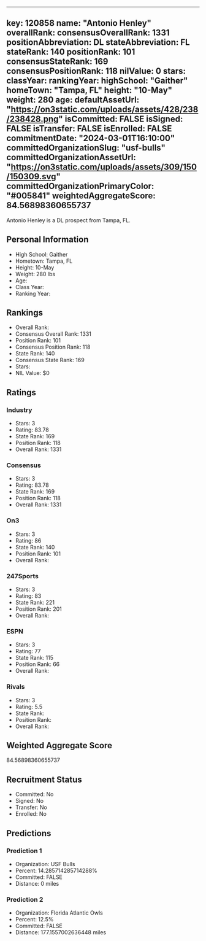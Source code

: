 ---
  key: 120858
  name: "Antonio Henley"
  overallRank: 
  consensusOverallRank: 1331
  positionAbbreviation: DL
  stateAbbreviation: FL
  stateRank: 140
  positionRank: 101
  consensusStateRank: 169
  consensusPositionRank: 118
  nilValue: 0
  stars: 
  classYear: 
  rankingYear: 
  highSchool: "Gaither"
  homeTown: "Tampa, FL"
  height: "10-May"
  weight: 280
  age: 
  defaultAssetUrl: "https://on3static.com/uploads/assets/428/238/238428.png"
  isCommitted: FALSE
  isSigned: FALSE
  isTransfer: FALSE
  isEnrolled: FALSE
  commitmentDate: "2024-03-01T16:10:00"
  committedOrganizationSlug: "usf-bulls"
  committedOrganizationAssetUrl: "https://on3static.com/uploads/assets/309/150/150309.svg"
  committedOrganizationPrimaryColor: "#005841"
  weightedAggregateScore: 84.56898360655737
  ---
  
  Antonio Henley is a DL prospect from Tampa, FL.
  
  ## Personal Information
  - High School: Gaither
  - Hometown: Tampa, FL
  - Height: 10-May
  - Weight: 280 lbs
  - Age: 
  - Class Year: 
  - Ranking Year: 
  
  ## Rankings
  - Overall Rank: 
  - Consensus Overall Rank: 1331
  - Position Rank: 101
  - Consensus Position Rank: 118
  - State Rank: 140
  - Consensus State Rank: 169
  - Stars: 
  - NIL Value: $0
  
  ## Ratings
  
  ### Industry
  - Stars: 3
  - Rating: 83.78
  - State Rank: 169
  - Position Rank: 118
  - Overall Rank: 1331
  
  ### Consensus
  - Stars: 3
  - Rating: 83.78
  - State Rank: 169
  - Position Rank: 118
  - Overall Rank: 1331
  
  ### On3
  - Stars: 3
  - Rating: 86
  - State Rank: 140
  - Position Rank: 101
  - Overall Rank: 
  
  ### 247Sports
  - Stars: 3
  - Rating: 83
  - State Rank: 221
  - Position Rank: 201
  - Overall Rank: 
  
  ### ESPN
  - Stars: 3
  - Rating: 77
  - State Rank: 115
  - Position Rank: 66
  - Overall Rank: 
  
  ### Rivals
  - Stars: 3
  - Rating: 5.5
  - State Rank: 
  - Position Rank: 
  - Overall Rank: 
  
  ## Weighted Aggregate Score
  84.56898360655737
  
  ## Recruitment Status
  - Committed: No
  - Signed: No
  - Transfer: No
  - Enrolled: No
  
  
  
  ## Predictions
  
  ### Prediction 1
  - Organization: USF Bulls
  - Percent: 14.285714285714288%
  - Committed: FALSE
  - Distance: 0 miles
  
  ### Prediction 2
  - Organization: Florida Atlantic Owls
  - Percent: 12.5%
  - Committed: FALSE
  - Distance: 177.1557002636448 miles
  